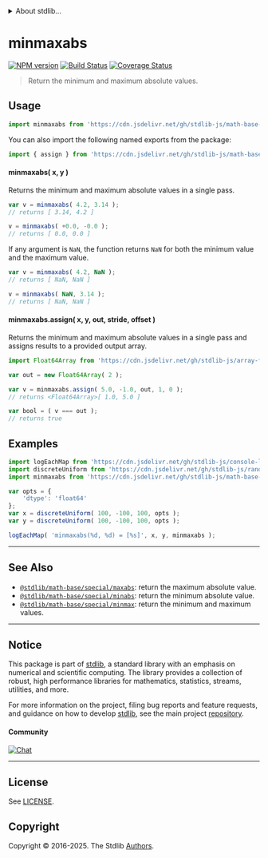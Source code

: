 <!--

@license Apache-2.0

Copyright (c) 2018 The Stdlib Authors.

Licensed under the Apache License, Version 2.0 (the "License");
you may not use this file except in compliance with the License.
You may obtain a copy of the License at

   http://www.apache.org/licenses/LICENSE-2.0

Unless required by applicable law or agreed to in writing, software
distributed under the License is distributed on an "AS IS" BASIS,
WITHOUT WARRANTIES OR CONDITIONS OF ANY KIND, either express or implied.
See the License for the specific language governing permissions and
limitations under the License.

-->


<details>
  <summary>
    About stdlib...
  </summary>
  <p>We believe in a future in which the web is a preferred environment for numerical computation. To help realize this future, we've built stdlib. stdlib is a standard library, with an emphasis on numerical and scientific computation, written in JavaScript (and C) for execution in browsers and in Node.js.</p>
  <p>The library is fully decomposable, being architected in such a way that you can swap out and mix and match APIs and functionality to cater to your exact preferences and use cases.</p>
  <p>When you use stdlib, you can be absolutely certain that you are using the most thorough, rigorous, well-written, studied, documented, tested, measured, and high-quality code out there.</p>
  <p>To join us in bringing numerical computing to the web, get started by checking us out on <a href="https://github.com/stdlib-js/stdlib">GitHub</a>, and please consider <a href="https://opencollective.com/stdlib">financially supporting stdlib</a>. We greatly appreciate your continued support!</p>
</details>

# minmaxabs

[![NPM version][npm-image]][npm-url] [![Build Status][test-image]][test-url] [![Coverage Status][coverage-image]][coverage-url] <!-- [![dependencies][dependencies-image]][dependencies-url] -->

> Return the minimum and maximum absolute values.

<!-- Section to include introductory text. Make sure to keep an empty line after the intro `section` element and another before the `/section` close. -->

<section class="intro">

</section>

<!-- /.intro -->

<!-- Package usage documentation. -->



<section class="usage">

## Usage

```javascript
import minmaxabs from 'https://cdn.jsdelivr.net/gh/stdlib-js/math-base-special-minmaxabs@deno/mod.js';
```

You can also import the following named exports from the package:

```javascript
import { assign } from 'https://cdn.jsdelivr.net/gh/stdlib-js/math-base-special-minmaxabs@deno/mod.js';
```

#### minmaxabs( x, y )

Returns the minimum and maximum absolute values in a single pass.

```javascript
var v = minmaxabs( 4.2, 3.14 );
// returns [ 3.14, 4.2 ]

v = minmaxabs( +0.0, -0.0 );
// returns [ 0.0, 0.0 ]
```

If any argument is `NaN`, the function returns `NaN` for both the minimum value and the maximum value.

```javascript
var v = minmaxabs( 4.2, NaN );
// returns [ NaN, NaN ]

v = minmaxabs( NaN, 3.14 );
// returns [ NaN, NaN ]
```

#### minmaxabs.assign( x, y, out, stride, offset )

Returns the minimum and maximum absolute values in a single pass and assigns results to a provided output array.

```javascript
import Float64Array from 'https://cdn.jsdelivr.net/gh/stdlib-js/array-float64@deno/mod.js';

var out = new Float64Array( 2 );

var v = minmaxabs.assign( 5.0, -1.0, out, 1, 0 );
// returns <Float64Array>[ 1.0, 5.0 ]

var bool = ( v === out );
// returns true
```

</section>

<!-- /.usage -->

<!-- Package usage notes. Make sure to keep an empty line after the `section` element and another before the `/section` close. -->

<section class="notes">

</section>

<!-- /.notes -->

<!-- Package usage examples. -->

<section class="examples">

## Examples

<!-- eslint no-undef: "error" -->

```javascript
import logEachMap from 'https://cdn.jsdelivr.net/gh/stdlib-js/console-log-each-map@deno/mod.js';
import discreteUniform from 'https://cdn.jsdelivr.net/gh/stdlib-js/random-array-discrete-uniform@deno/mod.js';
import minmaxabs from 'https://cdn.jsdelivr.net/gh/stdlib-js/math-base-special-minmaxabs@deno/mod.js';

var opts = {
    'dtype': 'float64'
};
var x = discreteUniform( 100, -100, 100, opts );
var y = discreteUniform( 100, -100, 100, opts );

logEachMap( 'minmaxabs(%d, %d) = [%s]', x, y, minmaxabs );
```

</section>

<!-- /.examples -->

<!-- C interface documentation. -->



<!-- Section to include cited references. If references are included, add a horizontal rule *before* the section. Make sure to keep an empty line after the `section` element and another before the `/section` close. -->

<section class="references">

</section>

<!-- /.references -->

<!-- Section for related `stdlib` packages. Do not manually edit this section, as it is automatically populated. -->

<section class="related">

* * *

## See Also

-   <span class="package-name">[`@stdlib/math-base/special/maxabs`][@stdlib/math/base/special/maxabs]</span><span class="delimiter">: </span><span class="description">return the maximum absolute value.</span>
-   <span class="package-name">[`@stdlib/math-base/special/minabs`][@stdlib/math/base/special/minabs]</span><span class="delimiter">: </span><span class="description">return the minimum absolute value.</span>
-   <span class="package-name">[`@stdlib/math-base/special/minmax`][@stdlib/math/base/special/minmax]</span><span class="delimiter">: </span><span class="description">return the minimum and maximum values.</span>

</section>

<!-- /.related -->

<!-- Section for all links. Make sure to keep an empty line after the `section` element and another before the `/section` close. -->


<section class="main-repo" >

* * *

## Notice

This package is part of [stdlib][stdlib], a standard library with an emphasis on numerical and scientific computing. The library provides a collection of robust, high performance libraries for mathematics, statistics, streams, utilities, and more.

For more information on the project, filing bug reports and feature requests, and guidance on how to develop [stdlib][stdlib], see the main project [repository][stdlib].

#### Community

[![Chat][chat-image]][chat-url]

---

## License

See [LICENSE][stdlib-license].


## Copyright

Copyright &copy; 2016-2025. The Stdlib [Authors][stdlib-authors].

</section>

<!-- /.stdlib -->

<!-- Section for all links. Make sure to keep an empty line after the `section` element and another before the `/section` close. -->

<section class="links">

[npm-image]: http://img.shields.io/npm/v/@stdlib/math-base-special-minmaxabs.svg
[npm-url]: https://npmjs.org/package/@stdlib/math-base-special-minmaxabs

[test-image]: https://github.com/stdlib-js/math-base-special-minmaxabs/actions/workflows/test.yml/badge.svg?branch=main
[test-url]: https://github.com/stdlib-js/math-base-special-minmaxabs/actions/workflows/test.yml?query=branch:main

[coverage-image]: https://img.shields.io/codecov/c/github/stdlib-js/math-base-special-minmaxabs/main.svg
[coverage-url]: https://codecov.io/github/stdlib-js/math-base-special-minmaxabs?branch=main

<!--

[dependencies-image]: https://img.shields.io/david/stdlib-js/math-base-special-minmaxabs.svg
[dependencies-url]: https://david-dm.org/stdlib-js/math-base-special-minmaxabs/main

-->

[chat-image]: https://img.shields.io/gitter/room/stdlib-js/stdlib.svg
[chat-url]: https://app.gitter.im/#/room/#stdlib-js_stdlib:gitter.im

[stdlib]: https://github.com/stdlib-js/stdlib

[stdlib-authors]: https://github.com/stdlib-js/stdlib/graphs/contributors

[umd]: https://github.com/umdjs/umd
[es-module]: https://developer.mozilla.org/en-US/docs/Web/JavaScript/Guide/Modules

[deno-url]: https://github.com/stdlib-js/math-base-special-minmaxabs/tree/deno
[deno-readme]: https://github.com/stdlib-js/math-base-special-minmaxabs/blob/deno/README.md
[umd-url]: https://github.com/stdlib-js/math-base-special-minmaxabs/tree/umd
[umd-readme]: https://github.com/stdlib-js/math-base-special-minmaxabs/blob/umd/README.md
[esm-url]: https://github.com/stdlib-js/math-base-special-minmaxabs/tree/esm
[esm-readme]: https://github.com/stdlib-js/math-base-special-minmaxabs/blob/esm/README.md
[branches-url]: https://github.com/stdlib-js/math-base-special-minmaxabs/blob/main/branches.md

[stdlib-license]: https://raw.githubusercontent.com/stdlib-js/math-base-special-minmaxabs/main/LICENSE

<!-- <related-links> -->

[@stdlib/math/base/special/maxabs]: https://github.com/stdlib-js/math-base-special-maxabs/tree/deno

[@stdlib/math/base/special/minabs]: https://github.com/stdlib-js/math-base-special-minabs/tree/deno

[@stdlib/math/base/special/minmax]: https://github.com/stdlib-js/math-base-special-minmax/tree/deno

<!-- </related-links> -->

</section>

<!-- /.links -->

